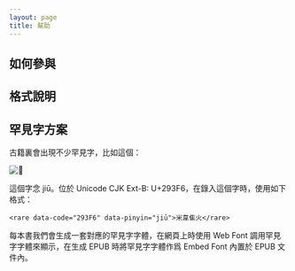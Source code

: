 ```yaml
---
layout: page
title: 幫助
---
```


## 如何參與

## 格式說明

## 罕見字方案

古籍裏會出現不少罕見字，比如這個：

![𩏶](https://cloud.githubusercontent.com/assets/290496/5556695/c6077c8c-8d1f-11e4-815d-60103c670626.png "http://glyphwiki.org/glyph/u293f6.svg")

這個字念 jiū。位於 Unicode CJK Ext-B: U+293F6，在錄入這個字時，使用如下格式：

```
<rare data-code="293F6" data-pinyin="jiū">米韋隹火</rare>
```

每本書我們會生成一套對應的罕見字字體，在網頁上時使用 Web Font 調用罕見字字體來顯示，在生成 EPUB
時將罕見字字體作爲 Embed Font 內置於 EPUB 文件內。
